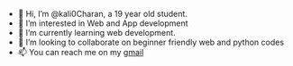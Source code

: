 - 👋 Hi, I’m @kali0Charan, a 19 year old student.
- 👀 I’m interested in Web and App development
- 🌱 I’m currently learning web development.
- 💞️ I’m looking to collaborate on beginner friendly web and python codes
- 📫 You can reach me on my <a href="mailto:ananttiwariali@gamil.com">gmail</a>

<!---
kali0Charan/kali0Charan is a ✨ special ✨ repository because its `README.md` (this file) appears on your GitHub profile.
You can click the Preview link to take a look at your changes.
--->
